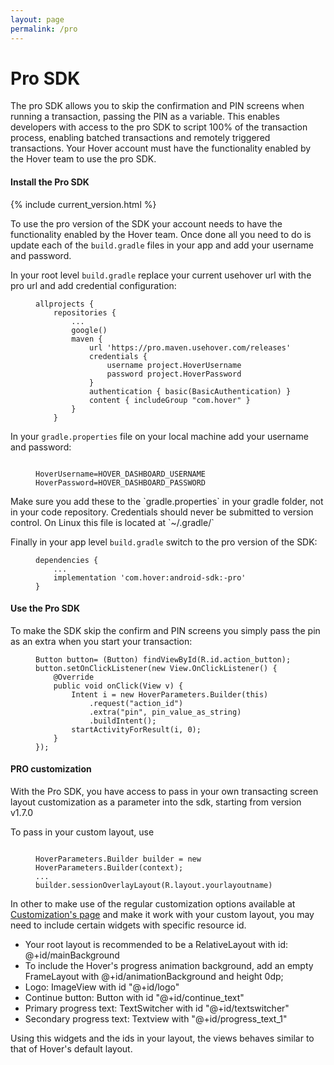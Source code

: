 ```yaml
---
layout: page
permalink: /pro
---
```


# Pro SDK

The pro SDK allows you to skip the confirmation and PIN screens when running a transaction, passing the PIN as a variable. This enables developers with access to the pro SDK to script 100% of the transaction process, enabling batched transactions and remotely triggered transactions. Your Hover account must have the functionality enabled by the Hover team to use the pro SDK.

#### Install the Pro SDK

{% include current_version.html %}

To use the pro version of the SDK your account needs to have the functionality enabled by the Hover team. Once done all you need to do is update each of the `build.gradle` files in your app and add your username and password.

In your root level `build.gradle` replace your current usehover url with the pro url and add credential configuration:

<figure>
	<pre><code class="gradle" data-lang="gradle">allprojects { 
	repositories {
		...
		google()
		maven {
			url 'https://pro.maven.usehover.com/releases'
			credentials {
			    username project.HoverUsername
			    password project.HoverPassword
			}
			authentication { basic(BasicAuthentication) }
			content { includeGroup "com.hover" }
		}
	}</code></pre>
</figure>

In your `gradle.properties` file on your local machine add your username and password:

<figure>
	<pre><code class="gradle" data-lang="gradle">
HoverUsername=HOVER_DASHBOARD_USERNAME
HoverPassword=HOVER_DASHBOARD_PASSWORD</code></pre>
</figure>

<div class="call-out call-out-info">
    <p>Make sure you add these to the `gradle.properties` in your gradle folder, not in your code repository. Credentials should never be submitted to version control. On Linux this file is located at `~/.gradle/`</p>
</div>

Finally in your app level `build.gradle` switch to the pro version of the SDK:

<figure>
	<pre><code class="gradle" data-lang="gradle">dependencies {
	...
	implementation 'com.hover:android-sdk:<span class="version-number"></span>-pro'
}</code></pre>
</figure>

#### Use the Pro SDK

To make the SDK skip the confirm and PIN screens you simply pass the pin as an extra when you start your transaction:

<figure>
	<pre><code class="java" data-lang="java">Button button= (Button) findViewById(R.id.action_button);
button.setOnClickListener(new View.OnClickListener() {
	@Override
	public void onClick(View v) {
		Intent i = new HoverParameters.Builder(this)
			.request("action_id")
			.extra("pin", pin_value_as_string)
			.buildIntent();
		startActivityForResult(i, 0);
	}
});</code></pre>
</figure>


#### PRO customization
With the Pro SDK, you have access to pass in your own transacting screen layout customization as a parameter into the sdk, starting from version v1.7.0

To pass in your custom layout, use
<figure>
<pre><code class="java" data-lang="java">
HoverParameters.Builder builder = new HoverParameters.Builder(context);
...
builder.sessionOverlayLayout(R.layout.yourlayoutname)
</code></pre></figure>

In other to make use of the regular customization options available at [Customization's page](/customization) and make it work with your custom layout, you may need to include certain widgets with specific resource id.

- Your root layout is recommended to be a RelativeLayout with id: @+id/mainBackground
- To include the Hover's progress animation background, add an empty FrameLayout with @+id/animationBackground and height 0dp;
- Logo: ImageView with id "@+id/logo"
- Continue button: Button with id "@+id/continue_text"
- Primary progress text: TextSwitcher with id "@+id/textswitcher"
- Secondary progress text: Textview with "@+id/progress_text_1"

Using this widgets and the ids in your layout, the views behaves similar to that of Hover's default layout.
